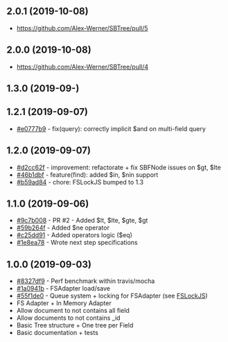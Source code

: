 ## 2.0.1 (2019-10-08)

- https://github.com/Alex-Werner/SBTree/pull/5

## 2.0.0 (2019-10-08)

- https://github.com/Alex-Werner/SBTree/pull/4

## 1.3.0 (2019-09-)
## 1.2.1 (2019-09-07)

- [#e0777b9](https://github.com/Alex-Werner/SBTree/commit/e0777b925e8512f6d34748095acfedf842852090) - fix(query): correctly implicit $and on multi-field query

## 1.2.0 (2019-09-07)

- [#d2cc62f](https://github.com/Alex-Werner/SBTree/commit/d2cc62f8a65faf4cac46aa9ab3d00d800a091d4e) - improvement: refactorate + fix SBFNode issues on $gt, $lte
- [#46b1dbf](https://github.com/Alex-Werner/SBTree/commit/46b1dbf631655b521884135dade772f7a5144e45) - feature(find): added $in, $nin support
- [#b59ad84](https://github.com/Alex-Werner/SBTree/commit/b59ad843e438a64507479149aa9059ba677553c0) - chore: FSLockJS bumped to 1.3 

## 1.1.0 (2019-09-06)

- [#9c7b008](https://github.com/Alex-Werner/SBTree/commit/9c7b008eb17c7cf68e460eba0c92759daf1931eb) - PR #2 - Added $lt, $lte, $gte, $gt
- [#59b264f](https://github.com/Alex-Werner/SBTree/commit/59b264fd6201b17f3ce0ef8da99f0b886f2eab55) - Added $ne operator
- [#c25dd91](https://github.com/Alex-Werner/SBTree/commit/c25dd91601019afeceac6fc7dd09906b190ebd67) - Added operators logic ($eq)
- [#1e8ea78](https://github.com/Alex-Werner/SBTree/commit/1e8ea78776eaddc94f6c7e9972b2315896c8056c) - Wrote next step specifications

## 1.0.0 (2019-09-03)

- [#8327df9](https://github.com/Alex-Werner/SBTree/commit/8327df9eb268ccb4d8fc4fcfae18a44ea0fc9361) - Perf benchmark within travis/mocha
- [#1a0941b](https://github.com/Alex-Werner/SBTree/commit/1a0941b5caa06b3bc705db6bdf4b8a5d055e6670) - FSAdapter load/save
- [#55f1de0](https://github.com/Alex-Werner/SBTree/commit/55f1de059076f8b93557a12a20a1c136fc0b565d) -  Queue system + locking for FSAdapter (see [FSLockJS](https://github.com/Alex-Werner/FSLockJS))
- FS Adapter + In Memory Adapter
- Allow document to not contains all field
- Allow documents to not contains _id
- Basic Tree structure + One tree per Field
- Basic documentation + tests
